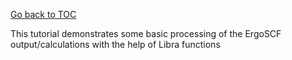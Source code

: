 [Go back to TOC](../../../README.md)

This tutorial demonstrates some basic processing of the ErgoSCF output/calculations with the help of Libra functions



